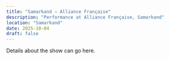 ```yaml
---
title: "Samarkand — Alliance Française"
description: "Performance at Alliance Française, Samarkand"
location: "Samarkand"
date: 2025-10-04
draft: false
---
```


Details about the show can go here.
